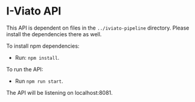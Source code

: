 # I-Viato API

This API is dependent on files in the `../iviato-pipeline` directory. Please install the dependencies there as well. 
 
To install npm dependencies: 
 * Run: `npm install`. 
 
To run the API: 
 * Run `npm run start`. 
 
The API will be listening on localhost:8081.
